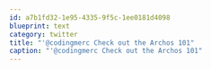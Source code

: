 ```yaml
---
id: a7b1fd32-1e95-4335-9f5c-1ee0181d4098
blueprint: text
category: twitter
title: "'@codingmerc Check out the Archos 101"
caption: "'@codingmerc Check out the Archos 101"
---
```

